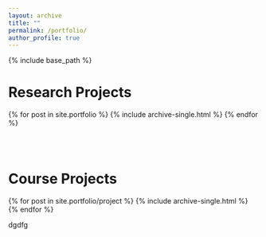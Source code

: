 ```yaml
---
layout: archive
title: ""
permalink: /portfolio/
author_profile: true
---
```


{% include base_path %}

**Research Projects**
======

{% for post in site.portfolio %}
  {% include archive-single.html %}
{% endfor %}

<br>
<br>

**Course Projects**
======

{% for post in site.portfolio/project %}
  {% include archive-single.html %}
{% endfor %}

dgdfg
